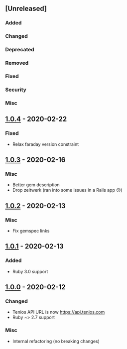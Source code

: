 ## [Unreleased]

### Added
### Changed
### Deprecated
### Removed
### Fixed
### Security
### Misc

## [1.0.4] - 2020-02-22

### Fixed

* Relax faraday version constraint

[1.0.4]: https://github.com/carwow/tenios-api-ruby/compare/v1.0.3...v1.0.4

## [1.0.3] - 2020-02-16

### Misc

* Better gem description
* Drop zeitwerk (ran into some issues in a Rails app 😕)

[1.0.3]: https://github.com/carwow/tenios-api-ruby/compare/v1.0.2...v1.0.3

## [1.0.2] - 2020-02-13

### Misc

* Fix gemspec links

[1.0.2]: https://github.com/carwow/tenios-api-ruby/compare/v1.0.1...v1.0.2

## [1.0.1] - 2020-02-13

### Added

* Ruby 3.0 support

[1.0.1]: https://github.com/carwow/tenios-api-ruby/compare/v1.0.0...v1.0.1

## [1.0.0] - 2020-02-12

### Changed

* Tenios API URL is now https://api.tenios.com
* Ruby ~> 2.7 support

### Misc

* Internal refactoring (no breaking changes)

[1.0.0]: https://github.com/carwow/tenios-api-ruby/compare/v0.4.0...v1.0.0
